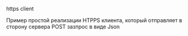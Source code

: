 https client


Пример простой реализации HTPPS клиента, который отправляет в сторону сервера POST зазпрос в виде Json 